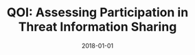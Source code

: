 ---
title: "QOI: Assessing Participation in Threat Information Sharing"
collection: publications
permalink: /publication/2018-01-01-QOI-Assessing-Participation-in-Threat-Information-Sharing
date: 2018-01-01
venue: 'In the proceedings of 2018 IEEE International Conference on Acoustics, Speech and Signal Processing, ICASSP 2018, Calgary, AB, Canada, April 15-20, 2018'
paperurl: 'https://doi.org/10.1109/ICASSP.2018.8462036'
citation: ' Jeman Park,  Hisham Alasmary,  Omar Al{-}Ibrahim,  Charles Kamhoua,  Kevin Kwiat,  Laurent Njilla,  David Mohaisen, &quot;QOI: Assessing Participation in Threat Information Sharing.&quot; In the proceedings of 2018 IEEE International Conference on Acoustics, Speech and Signal Processing, ICASSP 2018, Calgary, AB, Canada, April 15-20, 2018, 2018.'
---